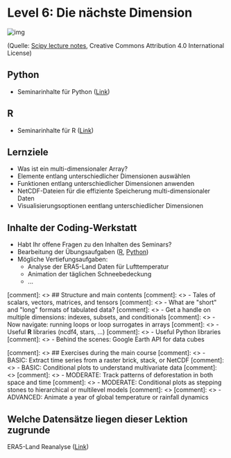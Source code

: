 # Level 6: Die nächste Dimension

![img](https://scipy-lectures.org/_images/numpy_indexing.png)

(Quelle: [Scipy lecture notes](https://scipy-lectures.org/intro/numpy/array_object.html), Creative Commons Attribution 4.0 International License)

## Python

- Seminarinhalte für Python ([Link](python/multidim-arrays.html))

## R
- Seminarinhalte für R ([Link](R/Multidimensionales.html))

## Lernziele

- Was ist ein multi-dimensionaler Array?
- Elemente entlang unterschiedlicher Dimensionen auswählen
- Funktionen entlang unterschiedlicher Dimensionen anwenden
- NetCDF-Dateien für die effiziente Speicherung multi-dimensionaler Daten
- Visualisierungsoptionen eentlang unterschiedlicher Dimensionen

## Inhalte der Coding-Werkstatt

- Habt Ihr offene Fragen zu den Inhalten des Seminars?
- Bearbeitung der Übungsaufgaben ([R](R/exercises06.html), [Python](python/exercises06.html))
- Mögliche Vertiefungsaufgaben:
     - Analyse der ERA5-Land Daten für Lufttemperatur
     - Animation der täglichen Schneebedeckung 
     - ...



[comment]: <> ## Structure and main contents
[comment]: <> - Tales of scalars, vectors, matrices, and tensors
[comment]: <> - What are "short" and "long" formats of tabulated data?
[comment]: <> - Get a handle on multiple dimensions: indexes, subsets, and conditionals
[comment]: <> - Now navigate: running loops or loop surrogates in arrays
[comment]: <> - Useful **R** libraries (ncdf4, stars, ...) 
[comment]: <> - Useful Python libraries
[comment]: <> - Behind the scenes: Google Earth API for data cubes

[comment]: <> ## Exercises during the main course
[comment]: <> - BASIC: Extract time series from a raster brick, stack, or NetCDF
[comment]: <> - BASIC: Conditional plots to understand multivariate data
[comment]: <> 
[comment]: <> - MODERATE: Track patterns of deforestation in both space and time
[comment]: <> - MODERATE: Conditional plots as stepping stones to hierarchical or multilevel models
[comment]: <> 
[comment]: <> - ADVANCED: Animate a year of global temperature or rainfall dynamics

## Welche Datensätze liegen dieser Lektion zugrunde

ERA5-Land Reanalyse ([Link](https://cds.climate.copernicus.eu/cdsapp#!/dataset/reanalysis-era5-land?tab=overview))